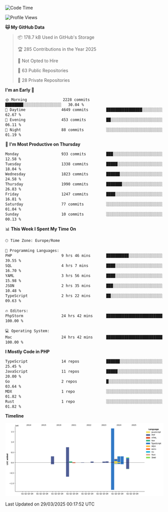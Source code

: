 <!--START_SECTION:waka-->
![Code Time](http://img.shields.io/badge/Code%20Time-5%2C843%20hrs%2011%20mins-blue)

![Profile Views](http://img.shields.io/badge/Profile%20Views-0-blue)

**🐱 My GitHub Data** 

> 📦 178.7 kB Used in GitHub's Storage 
 > 
> 🏆 285 Contributions in the Year 2025
 > 
> 🚫 Not Opted to Hire
 > 
> 📜 63 Public Repositories 
 > 
> 🔑 28 Private Repositories 
 > 
**I'm an Early 🐤** 

```text
🌞 Morning                2228 commits        ████████░░░░░░░░░░░░░░░░░   30.04 % 
🌆 Daytime                4649 commits        ████████████████░░░░░░░░░   62.67 % 
🌃 Evening                453 commits         ██░░░░░░░░░░░░░░░░░░░░░░░   06.11 % 
🌙 Night                  88 commits          ░░░░░░░░░░░░░░░░░░░░░░░░░   01.19 % 
```
📅 **I'm Most Productive on Thursday** 

```text
Monday                   933 commits         ███░░░░░░░░░░░░░░░░░░░░░░   12.58 % 
Tuesday                  1338 commits        █████░░░░░░░░░░░░░░░░░░░░   18.04 % 
Wednesday                1823 commits        ██████░░░░░░░░░░░░░░░░░░░   24.58 % 
Thursday                 1990 commits        ███████░░░░░░░░░░░░░░░░░░   26.83 % 
Friday                   1247 commits        ████░░░░░░░░░░░░░░░░░░░░░   16.81 % 
Saturday                 77 commits          ░░░░░░░░░░░░░░░░░░░░░░░░░   01.04 % 
Sunday                   10 commits          ░░░░░░░░░░░░░░░░░░░░░░░░░   00.13 % 
```


📊 **This Week I Spent My Time On** 

```text
🕑︎ Time Zone: Europe/Rome

💬 Programming Languages: 
PHP                      9 hrs 46 mins       ██████████░░░░░░░░░░░░░░░   39.55 % 
SQL                      4 hrs 7 mins        ████░░░░░░░░░░░░░░░░░░░░░   16.70 % 
YAML                     3 hrs 56 mins       ████░░░░░░░░░░░░░░░░░░░░░   15.98 % 
JSON                     2 hrs 35 mins       ███░░░░░░░░░░░░░░░░░░░░░░   10.48 % 
TypeScript               2 hrs 22 mins       ██░░░░░░░░░░░░░░░░░░░░░░░   09.63 % 

🔥 Editors: 
PhpStorm                 24 hrs 42 mins      █████████████████████████   100.00 % 

💻 Operating System: 
Mac                      24 hrs 42 mins      █████████████████████████   100.00 % 
```

**I Mostly Code in PHP** 

```text
TypeScript               14 repos            ██████░░░░░░░░░░░░░░░░░░░   25.45 % 
JavaScript               11 repos            █████░░░░░░░░░░░░░░░░░░░░   20.00 % 
Go                       2 repos             █░░░░░░░░░░░░░░░░░░░░░░░░   03.64 % 
MDX                      1 repo              ░░░░░░░░░░░░░░░░░░░░░░░░░   01.82 % 
Rust                     1 repo              ░░░░░░░░░░░░░░░░░░░░░░░░░   01.82 % 
```



**Timeline**

![Lines of Code chart](https://raw.githubusercontent.com/frnwtr/frnwtr/main/assets/bar_graph.png)


 Last Updated on 29/03/2025 00:17:52 UTC
<!--END_SECTION:waka-->